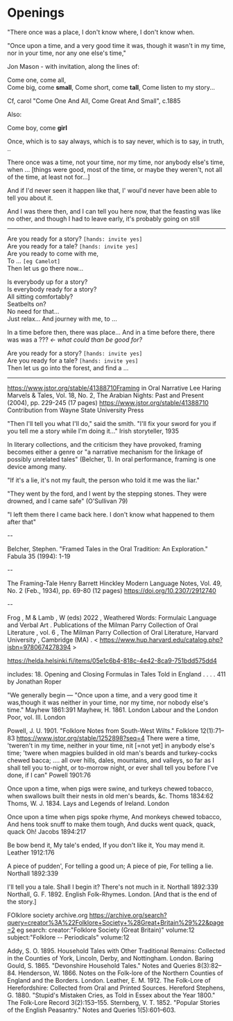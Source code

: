 # Openings 

"There once was a place, I don't know where, I don't know when.

"Once upon a time, and a very good time it was, though it wasn't in my time, nor in your time, nor any one else's time,"

Jon Mason - with invitation, along the lines of:

Come one, come all,  
Come big, come __small__,
Come short, come __tall__,
Come listen to my story...

Cf, carol "Come One And All, Come Great And Small", c.1885

Also:

Come boy, come __girl__



Once, which is to say always, which is to say never, which is to say, in truth, ..

There once was a time, not your time, nor my time, nor anybody else's time, when ... [things were good, most of the time, or maybe they weren't, not all of the time, at least not for...]

And if I'd never seen it happen like that, I' woul'd never have been able to tell you about it.

And I was there then, and I can tell you here now, that the feasting was like no other, and though I had to leave early, it's probably going on still

---

Are you ready for a story? `[hands: invite yes]`  
Are you ready for a tale? `[hands: invite yes]`  
Are you ready to come with me,  
To ... `[eg Camelot]`  
Then let us go there now...

Is everybody up for a story?  
Is everybody ready for a story?  
All sitting comfortably?  
Seatbelts on?  
No need for that...  
Just relax...
And journey with me, to ...

In a time before then, there was place...
And in a time before there, there was was a ??? *<- what could than be good for?*

Are you ready for a story? `[hands: invite yes]`  
Are you ready for a tale? `[hands: invite yes]`  
Then let us go into the forest, and find a ...


---

https://www.jstor.org/stable/41388710Framing in Oral Narrative
Lee Haring
Marvels & Tales, Vol. 18, No. 2, The Arabian Nights: Past and Present (2004), pp. 229-245 (17 pages)
https://www.jstor.org/stable/41388710
Contribution from Wayne State University Press

"Then I'll tell you what I'll do," said the smith. "I'll fix your sword for you if you tell me a story while I'm doing it..." Irish storyteller, 1935

In literary collections, and the criticism they have provoked, framing becomes either a genre or "a narrative mechanism for the linkage of possibly unrelated tales" (Belcher, 1). In oral performance, framing is one device among many.

"If it's a lie, it's not my fault, the person who told it me was the liar."

"They went by the ford, and I went by the stepping stones. They were drowned, and I came safe" (O'Sullivan 79)

"I left them there I came back here. I don't know what happened to them after that"


--


Belcher, Stephen. "Framed Tales in the Oral Tradition: An Exploration." Fabula 35 (1994): 1-19

--

The Framing-Tale
Henry Barrett Hinckley
Modern Language Notes, Vol. 49, No. 2 (Feb., 1934), pp. 69-80 (12 pages)
https://doi.org/10.2307/2912740

--

Frog , M & Lamb , W (eds) 2022 , Weathered Words: Formulaic Language and Verbal Art .
Publications of the Milman Parry Collection of Oral Literature , vol. 6 , The Milman Parry
Collection of Oral Literature, Harvard University , Cambridge (MA) . <
https://www.hup.harvard.edu/catalog.php?isbn=9780674278394 >

https://helda.helsinki.fi/items/05e1c6b4-818c-4e42-8ca9-751bdd575dd4

includes: 18. Opening and Closing Formulas in Tales Told in England . . . . 411 by Jonathan Roper


"We generally begin — "Once upon a time, and a very good time it was,though it was neither in your time, nor my time, nor nobody else's time." Mayhew 1861:391 Mayhew, H. 1861. London Labour and the London Poor, vol. III. London

Powell, J. U. 1901. "Folklore Notes from South-West Wilts." Folklore 12(1):71–83 https://www.jstor.org/stable/1252898?seq=4
There were a time, 'tweren't in my time, neither in your time, nit [=not yet] in anybody else's time; 'twere when magpies builded in old man's beards and turkey-cocks chewed bacca; .... all over hills, dales, mountains, and valleys, so far as I shall tell you to-night, or to-morrow night, or ever shall tell you before I've done, if I can" 
Powell 1901:76

Once upon a time, when pigs were swine, and turkeys chewed tobacco,
when swallows built their nests in old men's beards, &c.
Thoms 1834:62 Thoms, W. J. 1834. Lays and Legends of Ireland. London

Once upon a time when pigs spoke rhyme,
And monkeys chewed tobacco,
And hens took snuff to make them tough,
And ducks went quack, quack, quack Oh!
Jacobs 1894:217

Be bow bend it,
My tale's ended,
If you don't like it,
You may mend it.
Leather 1912:176

A piece of pudden',
For telling a good un;
A piece of pie,
For telling a lie.
Northall 1892:339


I'll tell you a tale.
Shall I begin it?
There's not much in it.
Northall 1892:339 Northall, G. F. 1892. English Folk-Rhymes. London.
[And that is the end of the story.]

FOlklore society archive.org
https://archive.org/search?query=creator%3A%22Folklore+Society+%28Great+Britain%29%22&page=2
eg search: creator:"Folklore Society (Great Britain)" volume:12
subject:"Folklore -- Periodicals" volume:12

Addy, S. O. 1895. Household Tales with Other Traditional Remains: Collected in the
Counties of York, Lincoln, Derby, and Nottingham. London.
Baring Gould, S. 1865. "Devonshire Household Tales." Notes and Queries 8(3):82–84.
Henderson, W. 1866. Notes on the Folk-lore of the Northern Counties of England and
the Borders. London.
Leather, E. M. 1912. The Folk-Lore of Herefordshire: Collected from Oral and Printed
Sources. Hereford
Stephens, G. 1880. "Stupid's Mistaken Cries, as Told in Essex about the Year
1800." The Folk-Lore Record 3(2):153–155. 
Sternberg, V. T. 1852. "Popular Stories of the English Peasantry." Notes and
Queries 1(5):601–603.